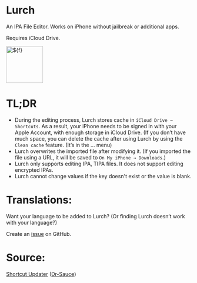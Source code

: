 # Lurch
An IPA File Editor. Works on iPhone without jailbreak or additional apps.

Requires iCloud Drive.

<img width="100" height="100" alt="${f}" src="https://github.com/user-attachments/assets/83084d9c-78db-448a-b765-3639ced3df86" />

# TL;DR
- During the editing process, Lurch stores cache in `iCloud Drive → Shortcuts`. As a result, your iPhone needs to be signed in with your Apple Account, with enough storage in iCloud Drive. (If you don’t have much space, you can delete the cache after using Lurch by using the `Clean cache` feature. (It’s in the … menu)
- Lurch overwrites the imported file after modifying it. (If you imported the file using a URL, it will be saved to `On My iPhone → Downloads`.)
- Lurch only supports editing IPA, TIPA files. It does not support editing encrypted IPAs.
- Lurch cannot change values if the key doesn't exist or the value is blank.

# Translations:
Want your language to be added to Lurch? (Or finding Lurch doesn’t work with your language?) 

Create an [issue](https://github.com/dr-sauce/lurch/issues/new) on GitHub.

# Source:
[Shortcut Updater](https://github.com/dr-sauce/shortcutupdater) ([Dr-Sauce](https://github.com/dr-sauce))
